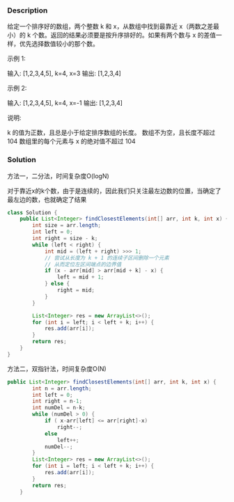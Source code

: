 ### Description
给定一个排序好的数组，两个整数 k 和 x，从数组中找到最靠近 x（两数之差最小）的 k 个数。返回的结果必须要是按升序排好的。如果有两个数与 x 的差值一样，优先选择数值较小的那个数。

示例 1:

输入: [1,2,3,4,5], k=4, x=3
输出: [1,2,3,4]


示例 2:

输入: [1,2,3,4,5], k=4, x=-1
输出: [1,2,3,4]


说明:

k 的值为正数，且总是小于给定排序数组的长度。
数组不为空，且长度不超过 104
数组里的每个元素与 x 的绝对值不超过 104



### Solution
方法一，二分法，时间复杂度O(logN)

对于靠近x的k个数，由于是连续的，因此我们只关注最左边数的位置，当确定了最左边的数，也就确定了结果

```java
class Solution {
    public List<Integer> findClosestElements(int[] arr, int k, int x) {
        int size = arr.length;
        int left = 0;
        int right = size - k;
        while (left < right) {
            int mid = (left + right) >>> 1;
            // 尝试从长度为 k + 1 的连续子区间删除一个元素
            // 从而定位左区间端点的边界值
            if (x - arr[mid] > arr[mid + k] - x) {
                left = mid + 1;
            } else {
                right = mid;
            }
        }

        List<Integer> res = new ArrayList<>();
        for (int i = left; i < left + k; i++) {
            res.add(arr[i]);
        }
        return res;
    }
}
```

方法二，双指针法，时间复杂度O(N)
```java
public List<Integer> findClosestElements(int[] arr, int k, int x) {
        int n = arr.length;
        int left = 0;
        int right = n-1;
        int numDel = n-k;
        while (numDel > 0) {
            if ( x-arr[left] <= arr[right]-x)
                right--;
            else
                left++;
            numDel--;
        }
        List<Integer> res = new ArrayList<>();
        for (int i = left; i < left + k; i++) {
            res.add(arr[i]);
        }
        return res;
    }
```